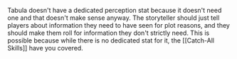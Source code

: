 Tabula doesn't have a dedicated perception stat because it doesn't need one and that doesn't make sense anyway. The storyteller should just tell players about information they need to have seen for plot reasons, and they should make them roll for information they don't strictly need. This is possible because while there is no dedicated stat for it, the [[Catch-All Skills]] have you covered.